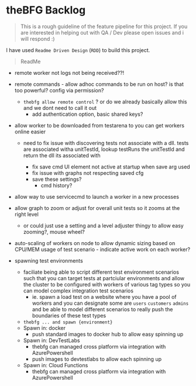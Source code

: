 # theBFG Backlog

> This is a rough guideline of the feature pipeline for this project. If you are interested in helping out with QA / Dev please open issues and i will respond :)

I have used `Readme Driven Design` (`RDD`) to build this project.

> ReadMe
- remote worker not logs not being received??!

- remote commands - allow adhoc commands to be run on host? is that too powerful? config via permission?
  - `thebfg allow remote control` ? or do we already basically allow this and we dont need to call it out
    - add authentication option, basic shared keys?
  
- allow worker to be downloaded from testarena to you can get workers online easier
      
  - need to fix issue with discovering tests not associate with a dll. tests are associated witha unitTestId, lookup testRuns the unitTestId and return the dll its associated with
  
    - fix save cmd UI element not active at startup when save arg used
    - fix issue with graphs not respecting saved cfg
    - save these settings?
      - cmd history?

- allow way to use servicecmd to launch a worker in a new processes

- allow graph to zoom or adjust for overall unit tests so it zooms at the right level
  - or could just use a setting and a level adjuster thingy to allow easy zooming?, mouse wheel?

- auto-scaling of workers on node to allow dynamic sizing based on CPU/MEM usage of test scenario
             - indicate active work on each worker?

 - spawning test environments
   - faciliate being able to script different test environment scenarios such that you can target tests at partciular environments and allow the cluster to be configured with workers of various tag types so you can model complex integration test scenarios 
     - ie. spawn a load test on a website where you have a pool of workers and you can designate some are `users` `customers` `admins` and be able to model different scenarios to really push the boundaries of these test types
   - `thebfg ... and spawn {environment}`
    - Spawn in: docker
      - push standard images to docker hub to allow easy spinning up
    - Spawn in: DevTestLabs
      - thebfg can managed cross platform via integration with AzurePowershell
      - push images to devtestlabs to allow each spinning up
    - Spawn in: Cloud Functions
      - thebfg can managed cross platform via integration with AzurePowershell